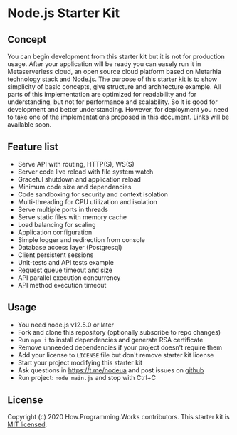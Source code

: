 # Node.js Starter Kit

## Concept

You can begin development from this starter kit but it is not for production
usage. After your application will be ready you can easely run it in
Metaserverless cloud, an open source cloud platform based on Metarhia technology
stack and Node.js. The purpose of this starter kit is to show simplicity of
basic concepts, give structure and architecture example. All parts of this
implementation are optimized for readability and for understanding, but not for
performance and scalability. So it is good for development and better
understanding. However, for deployment you need to take one of the
implementations proposed in this document. Links will be available soon.

## Feature list

- Serve API with routing, HTTP(S), WS(S)
- Server code live reload with file system watch
- Graceful shutdown and application reload
- Minimum code size and dependencies
- Code sandboxing for security and context isolation
- Multi-threading for CPU utilization and isolation
- Serve multiple ports in threads
- Serve static files with memory cache
- Load balancing for scaling
- Application configuration
- Simple logger and redirection from console
- Database access layer (Postgresql)
- Client persistent sessions
- Unit-tests and API tests example
- Request queue timeout and size
- API parallel execution concurrency
- API method execution timeout

## Usage

- You need node.js v12.5.0 or later
- Fork and clone this repository (optionally subscribe to repo changes)
- Run `npm i` to install dependencies and generate RSA certificate
- Remove unneeded dependencies if your project doesn't require them
- Add your license to `LICENSE` file but don't remove starter kit license
- Start your project modifying this starter kit
- Ask questions in https://t.me/nodeua and post issues on
[github](https://github.com/HowProgrammingWorks/NodejsStarterKit/issues)
- Run project: `node main.js` and stop with Ctrl+C

## License

Copyright (c) 2020 How.Programming.Works contributors.
This starter kit is [MIT licensed](./LICENSE).
